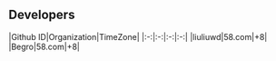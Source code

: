 ## Developers

|Github ID|Organization|TimeZone|
|:-:|:-:|:-:|:-:|
|liuliuwd|58.com|+8|
|Begro|58.com|+8|

